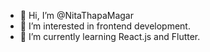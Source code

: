 - 👋 Hi, I’m @NitaThapaMagar
- 👀 I’m interested in frontend development.
- 🌱 I’m currently learning React.js and Flutter.

<!---
NitaThapaMagar/NitaThapaMagar is a ✨ special ✨ repository because its `README.md` (this file) appears on your GitHub profile.
You can click the Preview link to take a look at your changes.
--->
